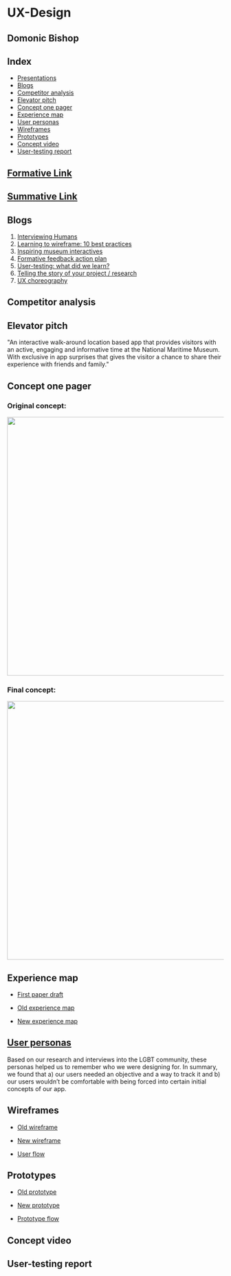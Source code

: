 # UX-Design

## Domonic Bishop

## Index
- [Presentations](#formative-link)
- [Blogs](#blogs)
- [Competitor analysis](#competitor-analysis)
- [Elevator pitch](#elevator-pitch)
- [Concept one pager](#concept-one-pager)
- [Experience map](#experience-map)
- [User personas](#user-personas)
- [Wireframes](#wireframes)
- [Prototypes](#prototypes)
- [Concept video](#concept-video)
- [User-testing report](#user-testing-report)



## [Formative Link](https://drive.google.com/open?id=1qYuLCF-i4EVCvvFcRQF6GATMpZUKt-9G)

## [Summative Link]()


## Blogs
1. [Interviewing Humans](https://medium.com/@domonic_bishop/interviewing-humans-e88f91b27e9e)
2. [Learning to wireframe: 10 best practices](https://medium.com/@domonic_bishop/learning-to-wireframe-10-best-practices-ea232ade5127)
3. [Inspiring museum interactives](https://medium.com/@domonic_bishop/pick-your-favourite-digital-museum-experience-32b55211c313)
4. [Formative feedback action plan](https://medium.com/@domonic_bishop/review-the-formative-feedback-52dd4cd414b8)
5. [User-testing: what did we learn?](https://medium.com/@domonic_bishop/what-did-you-learn-about-your-prototype-and-what-did-you-learn-about-user-testing-as-a-ux-method-a7204e936036)
6. [Telling the story of your project / research](https://medium.com/@domonic_bishop/3-take-aways-from-get-the-most-out-of-your-research-with-storytelling-1bf9e8bb13d8)
7. [UX choreography](https://medium.com/@domonic_bishop/3-main-take-aways-from-the-principles-of-ux-choreography-b89fbcf0d490)


## Competitor analysis

## Elevator pitch

"An interactive walk-around location based app that provides visitors with an active, engaging and informative time at the National Maritime Museum. With exclusive in app surprises that gives the visitor a chance to share their experience with friends and family."

## Concept one pager

### Original concept:

<img src="https://i.imgur.com/0kI7Ho7.png" width="600">

### Final concept:

<img src="https://i.imgur.com/A5uXB1i.png" width="600">


## Experience map

- [First paper draft](https://drive.google.com/open?id=1Z470t7lsRUXb37RMp3rTPkq3rD1CvPdW)

- [Old experience map](https://drive.google.com/open?id=1Wzbnyhhhe7vXxVhQviArdZmvpMOFBnt_)

- [New experience map](https://drive.google.com/open?id=1XPuHak-oeSTtOpTd96ZPt04QfgDIsa8T)

## [User personas](https://drive.google.com/open?id=1Vj_lbFFjSIwNnTGtZiWFEIoSbJH9Xq_VhKhHvQieLPw)

Based on our research and interviews into the LGBT community, these personas helped us to remember who we were designing for. In summary, we found that a) our users needed an objective and a way to track it and b) our users wouldn’t be comfortable with being forced into certain initial concepts of our app.

## Wireframes

- [Old wireframe](https://drive.google.com/open?id=1CDVb0XBqxLOKzmyAVRbKv7iAQCfppmGC)

- [New wireframe](https://drive.google.com/open?id=15D_yWQ-1TBt15E4CF9p2hiavjh-ZpF8C)

- [User flow](https://drive.google.com/open?id=1GAdc9n9Rd9CTlOtjHflJGfxFs2rNlcAk)

## Prototypes

- [Old prototype](https://drive.google.com/open?id=1yaxaTfm_76eJfH1xJDIelNh79WTbzUoV)

- [New prototype](https://drive.google.com/open?id=1CNg_Ou0gtAvRqACUM7SitKEg0alpJ8Jf)

- [Prototype flow](https://drive.google.com/open?id=1AGBob2Ftpb2plf-BGkaFyP4_khCJlJV9)

## Concept video

## User-testing report
